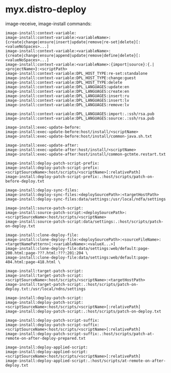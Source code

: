 # myx.distro-deploy



image-receive, image-install commands:

	image-install:context-variable:
	image-install:context-variable:<variableName>:{create|change|ensure|insert|update|remove|re-set|delete}[:<valueNoSpaces>...]
	image-install:context-variable:<variableName>:{create|change|ensure|append|update|remove|define|delete}[:<valueNoSpaces>...]
	image-install:context-variable:<variableName>:{import|source}:{.|<projectName>}:<scriptPath>
	image-install:context-variable:DPL_HOST_TYPE:re-set:standalone
	image-install:context-variable:DPL_HOST_TYPE:change:guest
	image-install:context-variable:DPL_HOST_TYPE:delete
	image-install:context-variable:DPL_LANGUAGES:update:en
	image-install:context-variable:DPL_LANGUAGES:create:en
	image-install:context-variable:DPL_LANGUAGES:insert:ru
	image-install:context-variable:DPL_LANGUAGES:insert:lv
	image-install:context-variable:DPL_LANGUAGES:remove:lv

	image-install:context-variable:DPL_LANGUAGES:import:.:ssh/rsa.pub
	image-install:context-variable:DPL_LANGUAGES:source:.:ssh/rsa.pub

	image-install:exec-update-before:
	image-install:exec-update-before:host/install/<scriptName>
	image-install:exec-update-before:host/install/common-java.sh.txt

	image-install:exec-update-after:
	image-install:exec-update-after:host/install/<scriptName>
	image-install:exec-update-after:host/install/common-gctmte.restart.txt

	image-install:deploy-patch-script-prefix:
	image-install:deploy-patch-script-prefix:<scriptSourceName>:host/scripts/<scriptName>[:relativePath]
	image-install:deploy-patch-script-prefix:.:host/scripts/patch-on-before-deploy.txt

	image-install:deploy-sync-files:
	image-install:deploy-sync-files:<deploySourcePath>:<targetHostPath>
	image-install:deploy-sync-files:data/settings:/usr/local/ndfa/settings

	image-install:source-patch-script:
	image-install:source-patch-script:<deploySourcePath>:<scriptSourceName>:host/scripts/<scriptName>
	image-install:source-patch-script:data/settings:.:host/scripts/patch-on-deploy.txt

	image-install:clone-deploy-file:
	image-install:clone-deploy-file:<deploySourcePath>:<sourceFileName>:<targetNamePattern>[:<variableName>:<valueX...>]
	image-install:clone-deploy-file:data/settings:web/default:page-200.html:page-???.html:???:201:204 \
	image-install:clone-deploy-file:data/settings:web/default:page-404.html:page-418.html \

	image-install:target-patch-script:
	image-install:target-patch-script:<scriptSourceName>:host/scripts/<scriptName>:<targetHostPath>
	image-install:target-patch-script:.:host/scripts/patch-on-deploy.txt:/usr/local/ndns/settings

	image-install:deploy-patch-script:
	image-install:deploy-patch-script:<scriptSourceName>:host/scripts/<scriptName>[:relativePath]
	image-install:deploy-patch-script:.:host/scripts/patch-on-deploy.txt
	
	image-install:deploy-patch-script-suffix:
	image-install:deploy-patch-script-suffix:<scriptSourceName>:host/scripts/<scriptName>[:relativePath]
	image-install:deploy-patch-script-suffix:.:host/scripts/patch-at-remote-on-after-deploy-prepared.txt
	
	image-install:deploy-applied-script:
	image-install:deploy-applied-script:<scriptSourceName>:host/scripts/<scriptName>[:relativePath]
	image-install:deploy-applied-script:.:host/scripts/at-remote-on-after-deploy.txt
	